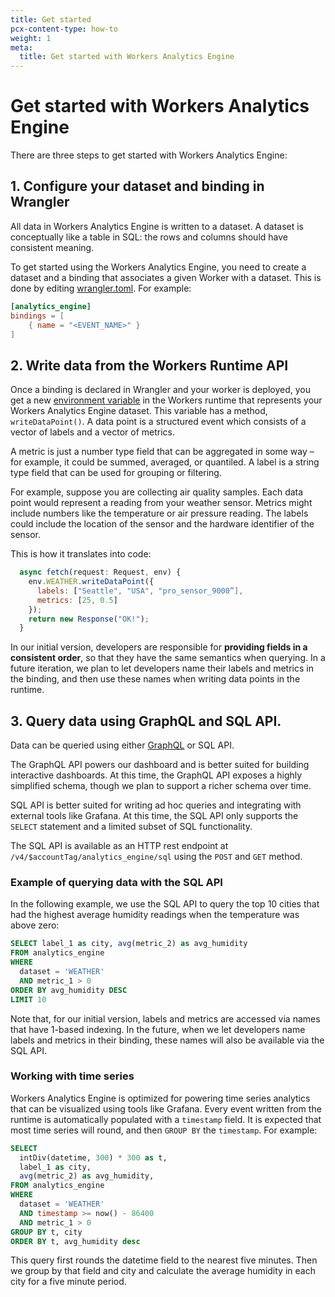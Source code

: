 ```yaml
---
title: Get started
pcx-content-type: how-to
weight: 1
meta:
  title: Get started with Workers Analytics Engine
---
```


# Get started with Workers Analytics Engine

There are three steps to get started with Workers Analytics Engine:

## 1. Configure your dataset and binding in Wrangler

All data in Workers Analytics Engine is written to a dataset. A dataset is conceptually like a table in SQL: the rows and columns should have consistent meaning.

To get started using the Workers Analytics Engine, you need to create a dataset and a binding that associates a given Worker with a dataset. This is done by editing [wrangler.toml](/workers/wrangler/configuration/). For example:

```toml
[analytics_engine]
bindings = [
    { name = "<EVENT_NAME>" }
]
```

## 2. Write data from the Workers Runtime API

Once a binding is declared in Wrangler and your worker is deployed, you get a new [environment variable](/workers/platform/environment-variables/) in the Workers runtime that represents your Workers Analytics Engine dataset. This variable has a method, `writeDataPoint()`. A data point is a structured event which consists of a vector of labels and a vector of metrics.

A metric is just a number type field that can be aggregated in some way – for example, it could be summed, averaged, or quantiled. A label is a string type field that can be used for grouping or filtering.

For example, suppose you are collecting air quality samples. Each data point would represent a reading from your weather sensor. Metrics might include numbers like the temperature or air pressure reading. The labels could include the location of the sensor and the hardware identifier of the sensor.

This is how it translates into code:

```js
  async fetch(request: Request, env) {
    env.WEATHER.writeDataPoint({
      labels: ["Seattle", "USA", "pro_sensor_9000”],
      metrics: [25, 0.5]
    });
    return new Response("OK!");
  }
```

In our initial version, developers are responsible for **providing fields in a consistent order**, so that they have the same semantics when querying. In a future iteration, we plan to let developers name their labels and metrics in the binding, and then use these names when writing data points in the runtime.

## 3. Query data using GraphQL and SQL API.

Data can be queried using either [GraphQL](/analytics/graphql-api/) or SQL API.

The GraphQL API powers our dashboard and is better suited for building interactive dashboards. At this time, the GraphQL API exposes a highly simplified schema, though we plan to support a richer schema over time.

SQL API is better suited for writing ad hoc queries and integrating with external tools like Grafana. At this time, the SQL API only supports the `SELECT` statement and a limited subset of SQL functionality.

The SQL API is available as an HTTP rest endpoint at `/v4/$accountTag/analytics_engine/sql` using the `POST` and `GET` method.

### Example of querying data with the SQL API

In the following example, we use the SQL API to query the top 10 cities that had the highest average humidity readings when the temperature was above zero:

```sql
SELECT label_1 as city, avg(metric_2) as avg_humidity
FROM analytics_engine
WHERE 
  dataset = 'WEATHER'
  AND metric_1 > 0
ORDER BY avg_humidity DESC
LIMIT 10
```

Note that, for our initial version, labels and metrics are accessed via names that have 1-based indexing. In the future, when we let developers name labels and metrics in their binding, these names will also be available via the SQL API.

### Working with time series

Workers Analytics Engine is optimized for powering time series analytics that can be visualized using tools like Grafana. Every event written from the runtime is automatically populated with a `timestamp` field. It is expected that most time series will round, and then `GROUP BY` the `timestamp`. For example:

```sql
SELECT
  intDiv(datetime, 300) * 300 as t, 
  label_1 as city, 
  avg(metric_2) as avg_humidity, 
FROM analytics_engine
WHERE 
  dataset = 'WEATHER'
  AND timestamp >= now() - 86400
  AND metric_1 > 0
GROUP BY t, city
ORDER BY t, avg_humidity desc
```

This query first rounds the datetime field to the nearest five minutes. Then we group by that field and city and calculate the average humidity in each city for a five minute period. 